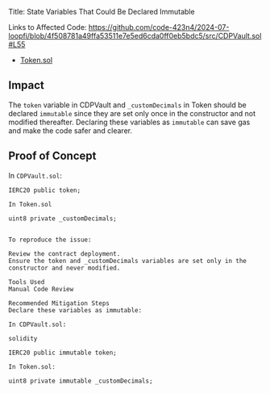 Title:
State Variables That Could Be Declared Immutable

Links to Affected Code:
https://github.com/code-423n4/2024-07-loopfi/blob/4f508781a49ffa53511e7e5ed6cda0ff0eb5bdc5/src/CDPVault.sol#L55
- [Token.sol](https://github.com/code-423n4/2024-07-loopfi/blob/main/src/reward/Token.sol#L7)

## Impact
The `token` variable in CDPVault and `_customDecimals` in Token should be declared `immutable` since they are set only once in the constructor and not modified thereafter. Declaring these variables as `immutable` can save gas and make the code safer and clearer.

## Proof of Concept
In `CDPVault.sol`:

```solidity
IERC20 public token;

In Token.sol

uint8 private _customDecimals;


To reproduce the issue:

Review the contract deployment.
Ensure the token and _customDecimals variables are set only in the constructor and never modified.

Tools Used
Manual Code Review

Recommended Mitigation Steps
Declare these variables as immutable:

In CDPVault.sol:

solidity

IERC20 public immutable token;

In Token.sol:

uint8 private immutable _customDecimals;


